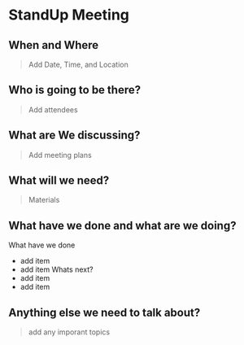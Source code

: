 # StandUp Meeting
## When and Where
> Add Date, Time, and Location
## Who is going to be there?
> Add attendees
## What are We discussing?
> Add meeting plans
## What will we need?
> Materials
## What have we done and what are we doing?
What have we done
- add item
- add item
Whats next?
- add item
- add item
## Anything else we need to talk about?
> add any imporant topics
